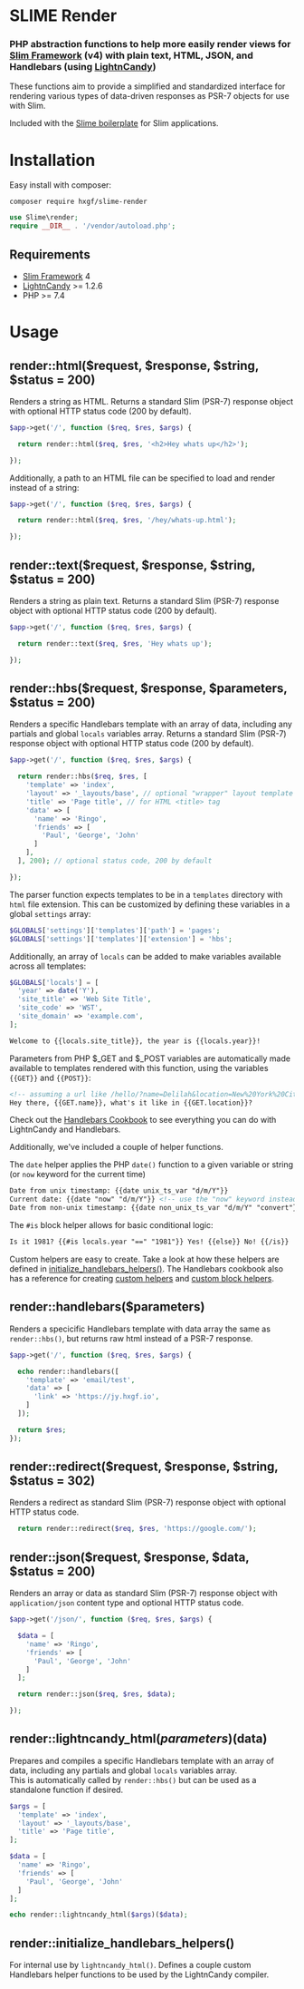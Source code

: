 # SLIME Render

### PHP abstraction functions to help more easily render views for [Slim Framework](https://www.slimframework.com/) (v4) with plain text, HTML, JSON, and Handlebars (using [LightnCandy](https://github.com/zordius/lightncandy))

These functions aim to provide a simplified and standardized interface for rendering various types of data-driven responses as PSR-7 objects for use with Slim.

Included with the [Slime boilerplate](https://github.com/hxgf/slime) for Slim applications.

# Installation
Easy install with composer:
```
composer require hxgf/slime-render
```
```php
use Slime\render;
require __DIR__ . '/vendor/autoload.php';
```

## Requirements
- [Slim Framework](https://www.slimframework.com/) 4
- [LightnCandy](https://github.com/zordius/lightncandy) >= 1.2.6
- PHP >= 7.4


# Usage
## render::html($request, $response, $string, $status = 200)
Renders a string as HTML. Returns a standard Slim (PSR-7) response object with optional HTTP status code (200 by default).
```php
$app->get('/', function ($req, $res, $args) {

  return render::html($req, $res, '<h2>Hey whats up</h2>');

});
```

Additionally, a path to an HTML file can be specified to load and render instead of a string:
```php
$app->get('/', function ($req, $res, $args) {

  return render::html($req, $res, '/hey/whats-up.html');

});
```




## render::text($request, $response, $string, $status = 200)
Renders a string as plain text. Returns a standard Slim (PSR-7) response object with optional HTTP status code (200 by default).
```php
$app->get('/', function ($req, $res, $args) {

  return render::text($req, $res, 'Hey whats up');

});
```


## render::hbs($request, $response, $parameters, $status = 200)
Renders a specific Handlebars template with an array of data, including any partials and global `locals` variables array. Returns a standard Slim (PSR-7) response object with optional HTTP status code (200 by default).
```php
$app->get('/', function ($req, $res, $args) {

  return render::hbs($req, $res, [
    'template' => 'index',
    'layout' => '_layouts/base', // optional "wrapper" layout template
    'title' => 'Page title', // for HTML <title> tag
    'data' => [
      'name' => 'Ringo',
      'friends' => [
        'Paul', 'George', 'John'
      ]
    ],
  ], 200); // optional status code, 200 by default

});
```

The parser function expects templates to be in a `templates` directory with `html` file extension. This can be customized by defining these variables in a global `settings` array:
```php
$GLOBALS['settings']['templates']['path'] = 'pages';
$GLOBALS['settings']['templates']['extension'] = 'hbs';
```

Additionally, an array of `locals` can be added to make variables available across all templates:
```php
$GLOBALS['locals'] = [
  'year' => date('Y'),
  'site_title' => 'Web Site Title',
  'site_code' => 'WST',
  'site_domain' => 'example.com',
];
```
```html
Welcome to {{locals.site_title}}, the year is {{locals.year}}!
```

Parameters from PHP $_GET and $_POST variables are automatically made available to templates rendered with this function, using the variables `{{GET}}` and `{{POST}}`:
```html
<!-- assuming a url like /hello/?name=Delilah&location=New%20York%20City -->
Hey there, {{GET.name}}, what's it like in {{GET.location}}?
```

Check out the [Handlebars Cookbook](https://zordius.github.io/HandlebarsCookbook/) to see everything you can do with LightnCandy and Handlebars.

Additionally, we've included a couple of helper functions.

The `date` helper applies the PHP `date()` function to a given variable or string (or `now` keyword for the current time)
```html
Date from unix timestamp: {{date unix_ts_var "d/m/Y"}}
Current date: {{date "now" "d/m/Y"}} <!-- use the "now" keyword instead of a variable to use the current time -->
Date from non-unix timestamp: {{date non_unix_ts_var "d/m/Y" "convert"}} <!-- add the "convert" parameter to convert the variable to unix time using strtotime() -->
```
The `#is` block helper allows for basic conditional logic:
```html
Is it 1981? {{#is locals.year "==" "1981"}} Yes! {{else}} No! {{/is}}
```

Custom helpers are easy to create. Take a look at how these helpers are defined in [initialize_handlebars_helpers()](https://github.com/hxgf/slime-render/blob/74e6e4a89a90a2490196a4d50d7466855820dd3a/src/render.php#L46). The Handlebars cookbook also has a reference for creating [custom helpers](https://zordius.github.io/HandlebarsCookbook/0021-customhelper.html) and [custom block helpers](https://zordius.github.io/HandlebarsCookbook/0022-blockhelper.html).

## render::handlebars($parameters)
Renders a specicific Handlebars template with data array the same as `render::hbs()`, but returns raw html instead of a PSR-7 response.
```php
$app->get('/', function ($req, $res, $args) {

  echo render::handlebars([
    'template' => 'email/test',
    'data' => [
      'link' => 'https://jy.hxgf.io',
    ]
  ]);

  return $res;
});
```

## render::redirect($request, $response, $string, $status = 302)
Renders a redirect as standard Slim (PSR-7) response object with optional HTTP status code.
```php
  return render::redirect($req, $res, 'https://google.com/');
```

## render::json($request, $response, $data, $status = 200)
Renders an array or data as standard Slim (PSR-7) response object with `application/json` content type and optional HTTP status code.
```php
$app->get('/json/', function ($req, $res, $args) {

  $data = [
    'name' => 'Ringo',
    'friends' => [
      'Paul', 'George', 'John'
    ]
  ];

  return render::json($req, $res, $data);

});
```

## render::lightncandy_html($parameters)($data)
Prepares and compiles a specific Handlebars template with an array of data, including any partials and global `locals` variables array.<br />
This is automatically called by `render::hbs()` but can be used as a standalone function if desired.
```php
$args = [
  'template' => 'index',
  'layout' => '_layouts/base',
  'title' => 'Page title',
];

$data = [
  'name' => 'Ringo',
  'friends' => [
    'Paul', 'George', 'John'
  ]
];

echo render::lightncandy_html($args)($data);
```

## render::initialize_handlebars_helpers()
For internal use by `lightncandy_html()`. Defines a couple custom Handlebars helper functions to be used by the LightnCandy compiler.